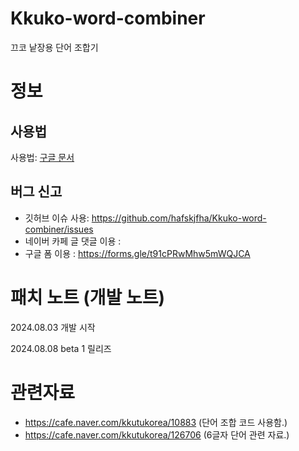 # Kkuko-word-combiner
끄코 낱장용 단어 조합기

# 정보
## 사용법
사용법: [구글 문서](https://docs.google.com/document/d/1wlX4TaC4Y_b-Dnjjy5uXc0GwWpFy7GGE2EWwAAeLcSE)
<br>

## 버그 신고
+ 깃허브 이슈 사용: https://github.com/hafskjfha/Kkuko-word-combiner/issues
+ 네이버 카페 글 댓글 이용 :
+ 구글 폼 이용 : https://forms.gle/t91cPRwMhw5mWQJCA

# 패치 노트 (개발 노트)

2024.08.03 개발 시작

2024.08.08 beta 1 릴리즈


# 관련자료
- https://cafe.naver.com/kkutukorea/10883 (단어 조합 코드 사용함.)<br>
- https://cafe.naver.com/kkutukorea/126706 (6글자 단어 관련 자료.)<br>


